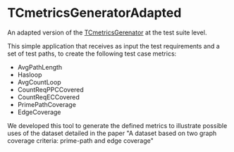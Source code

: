 # TCmetricsGeneratorAdapted
An adapted version of the [TCmetricsGerenator](https://github.com/keslleylima/TCmetricsGenerator) at the test suite level.

This simple application that receives as input the test requirements and a set of test paths, to create the following test case metrics:
* AvgPathLength
* Hasloop
* AvgCountLoop
* CountReqPPCCovered
* CountReqECCovered
* PrimePathCoverage
* EdgeCoverage


We developed this tool to generate the defined metrics to illustrate possible uses of the dataset detailed in the paper "A dataset based on two graph coverage criteria: prime-path and edge coverage"
